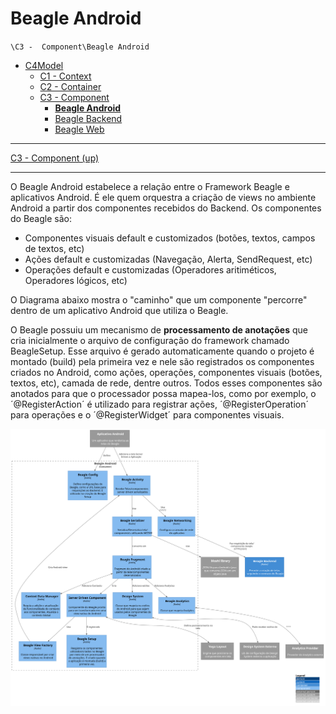 # Beagle Android

`\C3 -  Component\Beagle Android`

* [C4Model](/docs/README.md)
  * [C1 -  Context](/docs/C1%20-%20%20Context/README.md)
  * [C2 - Container](/docs/C2%20-%20Container/README.md)
  * [C3 -  Component](/docs/C3%20-%20%20Component/README.md)
    * [**Beagle Android**](/docs/C3%20-%20%20Component/Beagle%20Android/README.md)
    * [Beagle Backend](/docs/C3%20-%20%20Component/Beagle%20Backend/README.md)
    * [Beagle Web](/docs/C3%20-%20%20Component/Beagle%20Web/README.md)

---

[C3 -  Component (up)](/docs/C3%20-%20%20Component/README.md)

---

O Beagle Android estabelece a relação entre o Framework Beagle e aplicativos Android. 
É ele quem orquestra a criação de views no ambiente Android a partir dos componentes recebidos do Backend.
Os componentes do Beagle são:
* Componentes visuais default e customizados (botões, textos, campos de textos, etc)
* Ações default e customizadas (Navegação, Alerta, SendRequest, etc)
* Operações default e customizadas (Operadores aritiméticos, Operadores lógicos, etc)

O Diagrama abaixo mostra o "caminho" que um componente "percorre" dentro de um aplicativo Android que utiliza o Beagle.

O Beagle possuiu um mecanismo de **processamento de anotações** que cria inicialmente o arquivo de configuração do framework chamado BeagleSetup. Esse arquivo é gerado automaticamente quando o projeto é montado (build) pela primeira vez e nele são registrados os componentes criados no Android, como ações, operações, componentes visuais (botões, textos, etc), camada de rede, dentre outros. Todos esses componentes são anotados para que o processador possa mapea-los, como por exemplo, o ´@RegisterAction´ é utilizado para registrar ações, ´@RegisterOperation´ para operações e o ´@RegisterWidget´ para componentes visuais.


![diagram](c3.svg)